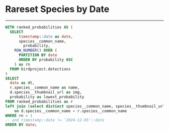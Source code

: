 # Rareset Species by Date
<DataTable data={query}>
    <Column id=dt title="date" />
	<Column id=img title=" " contentType=image height=100px align=center />
	<Column id=name title="Species Name"/>
	<Column id=lowest_probability title="Probability" fmt="pct" />
</DataTable>

-----

```sql query
WITH ranked_probabilities AS (
  SELECT 
      timestamp::date as date,
      species__common_name,
        probability,
    ROW_NUMBER() OVER (
      PARTITION BY date 
      ORDER BY probability ASC
    ) as rn
  FROM birdproject.detections
)
SELECT 
  date as dt,
  r.species__common_name as name,
  d.species__thumbnail_url as img,
  probability as lowest_probability
FROM ranked_probabilities as r
left join (select distinct species__common_name, species__thumbnail_url from detections) as d 
    on d.species__common_name = r.species__common_name
WHERE rn = 1
-- and timestamp::date != '2024-12-05'::date
ORDER BY date;
```


